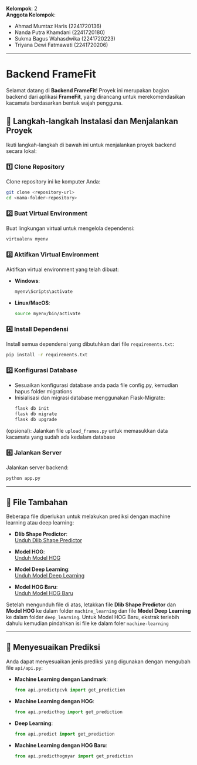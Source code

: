 **Kelompok**: 2  
**Anggota Kelompok**:  
- Ahmad Mumtaz Haris (2241720136)
- Nanda Putra Khamdani (2241720180)
- Sukma Bagus Wahasdwika (2241720223)
- Triyana Dewi Fatmawati (2241720206)
---
# Backend FrameFit

Selamat datang di **Backend FrameFit**! Proyek ini merupakan bagian backend dari aplikasi **FrameFit**, yang dirancang untuk merekomendasikan kacamata berdasarkan bentuk wajah pengguna.

## 🚀 Langkah-langkah Instalasi dan Menjalankan Proyek

Ikuti langkah-langkah di bawah ini untuk menjalankan proyek backend secara lokal:

### 1️⃣ Clone Repository
Clone repository ini ke komputer Anda:
```bash
git clone <repository-url>
cd <nama-folder-repository>
```

### 2️⃣ Buat Virtual Environment
Buat lingkungan virtual untuk mengelola dependensi:
```bash
virtualenv myenv
```

### 3️⃣ Aktifkan Virtual Environment
Aktifkan virtual environment yang telah dibuat:
- **Windows**:
  ```bash
  myenv\Scripts\activate
  ```
- **Linux/MacOS**:
  ```bash
  source myenv/bin/activate
  ```

### 4️⃣ Install Dependensi
Install semua dependensi yang dibutuhkan dari file `requirements.txt`:
```bash
pip install -r requirements.txt
```

### 5️⃣ Konfigurasi Database
- Sesuaikan konfigurasi database anda pada file config.py, kemudian hapus folder migrations
- Inisialisasi dan migrasi database menggunakan Flask-Migrate:
  ```bash
  flask db init
  flask db migrate
  flask db upgrade
  ```
(opsional): Jalankan file `upload_frames.py` untuk memasukkan data kacamata yang sudah ada kedalam database

### 6️⃣ Jalankan Server
Jalankan server backend:
```bash
python app.py
```

---

## 📁 File Tambahan

Beberapa file diperlukan untuk melakukan prediksi dengan machine learning atau deep learning:

- **Dlib Shape Predictor**:  
  [Unduh Dlib Shape Predictor](https://github.com/codeniko/shape_predictor_81_face_landmarks/blob/master/shape_predictor_81_face_landmarks.dat)

- **Model HOG**:  
  [Unduh Model HOG](https://drive.google.com/file/d/142083ggcibZtq1grebyWTMZGUJVFCOYB/view?usp=sharing)

- **Model Deep Learning**:  
  [Unduh Model Deep Learning](https://drive.google.com/file/d/1-0rcHnfchMJAY-uy67fQq_2u1x3nRVWO/view?usp=sharing)

- **Model HOG Baru**:\
  [Unduh Model HOG Baru](https://drive.google.com/file/d/1pQ_X7eBzuvtVrqgXOf71Fi83NGH3BZA1/view?usp=sharing)

Setelah mengunduh file di atas, letakkan file **Dlib Shape Predictor** dan **Model HOG** ke dalam folder `machine_learning` dan file **Model Deep Learning** ke dalam folder `deep_learning`. Untuk Model HOG Baru, ekstrak terlebih dahulu kemudian pindahkan isi file ke dalam foler `machine-learning`

---

## 🔧 Menyesuaikan Prediksi

Anda dapat menyesuaikan jenis prediksi yang digunakan dengan mengubah file `api/api.py`:

- **Machine Learning dengan Landmark**:
  ```python
  from api.predictpcvk import get_prediction
  ```

- **Machine Learning dengan HOG**:
  ```python
  from api.predicthog import get_prediction
  ```

- **Deep Learning**:
  ```python
  from api.predict import get_prediction
  ```

- **Machine Learning dengan HOG Baru**:
  ```python
  from api.predicthognyar import get_prediction
  ```